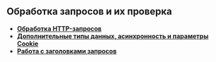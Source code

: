 ## Обработка запросов и их проверка

- [**Обработка HTTP-запросов**](https://github.com/vypiemzalyubov/fastapi/tree/main/2.%20Processing%20and%20verification%20of%20requests/2.1%20Processing%20HTTP%20requests)
- [**Дополнительные типы данных, асинхронность и параметры Cookie**](https://github.com/vypiemzalyubov/fastapi/tree/main/2.%20Processing%20and%20verification%20of%20requests/2.2%20Additional%20data%20types%2C%20asynchrony%20and%20cookie%20parameters)
- [**Работа с заголовками запросов**](https://github.com/vypiemzalyubov/fastapi/tree/main/2.%20Processing%20and%20verification%20of%20requests/2.3%20Working%20with%20request%20headers)

